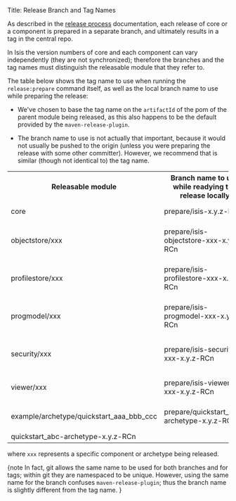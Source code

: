 Title: Release Branch and Tag Names

As described in the [release process](release-process.html) documentation, each release of core or a component is prepared in a separate branch, and ultimately results in a tag in the central repo.

In Isis the version numbers of core and each component can vary independently 
(they are not synchronized); therefore the branches and the tag names must 
distinguish the releasable module that they refer to.

The table below shows the tag name to use when running the `release:prepare` command itself, as well as the local branch name to use while preparing the release:

* We've chosen to base the tag name on the `artifactId` of the pom of the parent module being released, as this also happens to be the default provided by the `maven-release-plugin`.  

* The branch name to use is not actually that important, because it would not usually be pushed to the origin (unless you were preparing the release with some other committer).  However, we recommend that is similar (though not identical to) the tag name. 

<table>
<tr>
<th>Releasable module</th>
    <th>Branch name to use while readying the release locally</th>
    <th>Tag name for <tt>release:prepare</tt></th>
    <th>Tag name manually pushed.</th>
</tr>
<tr>
    <td>core</td>
    <td>prepare/isis-x.y.z-RCn</td>
    <td>isis-x.y.z</td>
    <td>isis-x.y.z-RCn</td>
</tr>
<tr>
    <td>objectstore/xxx</td>
    <td>prepare/isis-objectstore-xxx-x.y.z-RCn</td>
    <td>isis-objectstore-xxx-x.y.z</td>
    <td>isis-objectstore-xxx-x.y.z-RCn</td>
</tr>
<tr>
    <td>profilestore/xxx</td>
    <td>prepare/isis-profilestore-xxx-x.y.z-RCn</td>
    <td>isis-profilestore-xxx-x.y.z</td>
    <td>isis-profilestore-xxx-x.y.z-RCn</td>
</tr>
<tr>
    <td>progmodel/xxx</td>
    <td>prepare/isis-progmodel-xxx-x.y.z-RCn</td>
    <td>isis-progmodel-xxx-x.y.z</td>
    <td>isis-progmodel-xxx-x.y.z-RCn</td>
</tr>
<tr>
    <td>security/xxx</td>
    <td>prepare/isis-security-xxx-x.y.z-RCn</td>
    <td>isis-security-xxx-x.y.z</td>
    <td>isis-security-xxx-x.y.z-RCn</td>
</tr>
<tr>
    <td>viewer/xxx</td>
    <td>prepare/isis-viewer-xxx-x.y.z-RCn</td>
    <td>isis-viewer-xxx-x.y.z</td>
    <td>isis-viewer-xxx-x.y.z-RCn</td>
</tr>
<tr>
    <td>example/archetype/quickstart_aaa_bbb_ccc</td>
    <td>prepare/quickstart_abc-archetype-x.y.z-RCn</td>
    <td>quickstart_abc-archetype-x.y.z</td></tr>
    <td>quickstart_abc-archetype-x.y.z-RCn</td></tr>
</table>

where `xxx` represents a specific component or archetype being released.

{note
In fact, git allows the same name to be used for both branches and for tags; within git they are namespaced to be unique.  However, using the same name for the branch confuses `maven-release-plugin`; thus the branch name is slightly different from the tag name.
}


